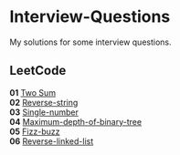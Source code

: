 # Interview-Questions
My solutions for some interview questions.

## LeetCode

**01** [Two Sum](https://leetcode.com/problems/two-sum/)<br>
**02** [Reverse-string](https://leetcode.com/problems/reverse-string/)<br>
**03** [Single-number](https://leetcode.com/problems/single-number/)<br>
**04** [Maximum-depth-of-binary-tree](https://leetcode.com/problems/maximum-depth-of-binary-tree/)<br>
**05** [Fizz-buzz](https://leetcode.com/problems/fizz-buzz/)<br>
**06** [Reverse-linked-list](https://leetcode.com/problems/reverse-linked-list/)<br>